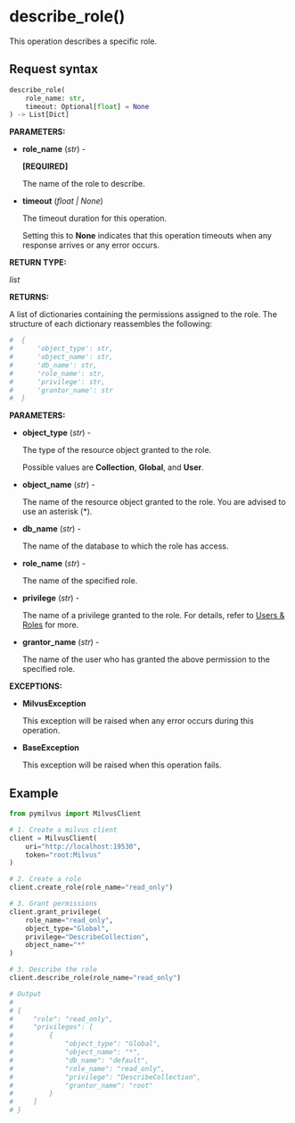 
# describe_role()

This operation describes a specific role.

## Request syntax

```python
describe_role(
    role_name: str,
    timeout: Optional[float] = None
) -> List[Dict]
```

__PARAMETERS:__

- __role_name__ (_str_) -

    __[REQUIRED]__

    The name of the role to describe.

- __timeout__ (_float _|_ None_)  

    The timeout duration for this operation. 

    Setting this to __None__ indicates that this operation timeouts when any response arrives or any error occurs.

__RETURN TYPE:__

_list_

__RETURNS:__

A list of dictionaries containing the permissions assigned to the role. The structure of each dictionary reassembles the following:

```python
#  {
#      'object_type': str, 
#      'object_name': str, 
#      'db_name': str, 
#      'role_name': str, 
#      'privilege': str, 
#      'grantor_name': str
#  }
```

__PARAMETERS:__

- __object_type__ (_str_) -

    The type of the resource object granted to the role. 

    Possible values are __Collection__, __Global__, and __User__.

- __object_name__ (_str_) -

    The name of the resource object granted to the role. You are advised to use an asterisk (*).

- __db_name__ (_str_) -

    The name of the database to which the role has access.

- __role_name__ (_str_) -

    The name of the specified role.

- __privilege__ (_str_) -

    The name of a privilege granted to the role. For details, refer to [Users & Roles](https://milvus.io/docs/users_and_roles.md) for more.

- __grantor_name__ (_str_) - 

    The name of the user who has granted the above permission to the specified role.

__EXCEPTIONS:__

- __MilvusException__

    This exception will be raised when any error occurs during this operation.

- __BaseException__

    This exception will be raised when this operation fails.

## Example

```python
from pymilvus import MilvusClient

# 1. Create a milvus client
client = MilvusClient(
    uri="http://localhost:19530",
    token="root:Milvus"
)

# 2. Create a role
client.create_role(role_name="read_only")

# 3. Grant permissions
client.grant_privilege(
    role_name="read_only",
    object_type="Global",
    privilege="DescribeCollection",
    object_name="*"
)

# 3. Describe the role
client.describe_role(role_name="read_only")

# Output
#
# {
#     "role": "read_only",
#     "privileges": [
#         {
#             "object_type": "Global",
#             "object_name": "*",
#             "db_name": "default",
#             "role_name": "read_only",
#             "privilege": "DescribeCollection",
#             "grantor_name": "root"
#         }
#     ]
# }
```


